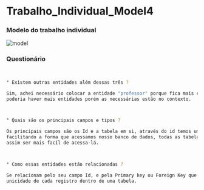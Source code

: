 # Trabalho_Individual_Model4

### Modelo do trabalho individual
![model](https://user-images.githubusercontent.com/113106798/213185767-731d2c60-8e3e-4f26-bc90-ab840f072420.png)



### Questionário

```sh


° Existem outras entidades além dessas três ?

Sim, achei necessário colocar a entidade "professor" porque fica mais completo,
poderia haver mais entidades porém as necessárias estão no contexto.



° Quais são os principais campos e tipos ?

Os principais campos são os Id e a tabela em si, através do id temos um atributo assim 
facilitando a forma que acessamos nosso banco de dados, todas as tabelas tem seus Id para
assim ser mais facíl de acessa-lá.



° Como essas entidades estão relacionadas ?

Se relacionam pelo seu campo Id, e pela Primary key ou Foreign Key que determinam a
unicidade de cada registro dentro de uma tabela.





